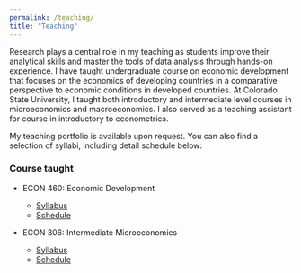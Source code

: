 ```yaml
---
permalink: /teaching/
title: "Teaching"
---
```


Research plays a central role in my teaching as students improve their
analytical skills and master the tools of data analysis through hands-on
experience. I have taught undergraduate course on economic development that
focuses on the economics of developing countries in a comparative perspective
to economic conditions in developed countries. At Colorado State University, I
taught both introductory and intermediate level courses in microeconomics and
macroeconomics. I also served as a teaching assistant for course in
introductory to econometrics.

My teaching portfolio is available upon request.
You can also find a selection of syllabi, including detail schedule below:

### Course taught
- ECON 460: Economic Development
    - [Syllabus](/files/pdf/teaching/ECON460_801_Syllabus.pdf)
    - [Schedule](/files/pdf/teaching/ECON460_Schedule.pdf)

- ECON 306: Intermediate Microeconomics
    - [Syllabus](/files/pdf/teaching/ECON306_001_Syllabus.pdf)
    - [Schedule](/files/pdf/teaching/ECON306_801_Schedule.pdf)
